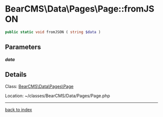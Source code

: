 # BearCMS\Data\Pages\Page::fromJSON

```php
public static void fromJSON ( string $data )
```

## Parameters

##### data

## Details

Class: [BearCMS\Data\Pages\Page](bearcms.data.pages.page.class.md)

Location: ~/classes/BearCMS/Data/Pages/Page.php

---

[back to index](index.md)

